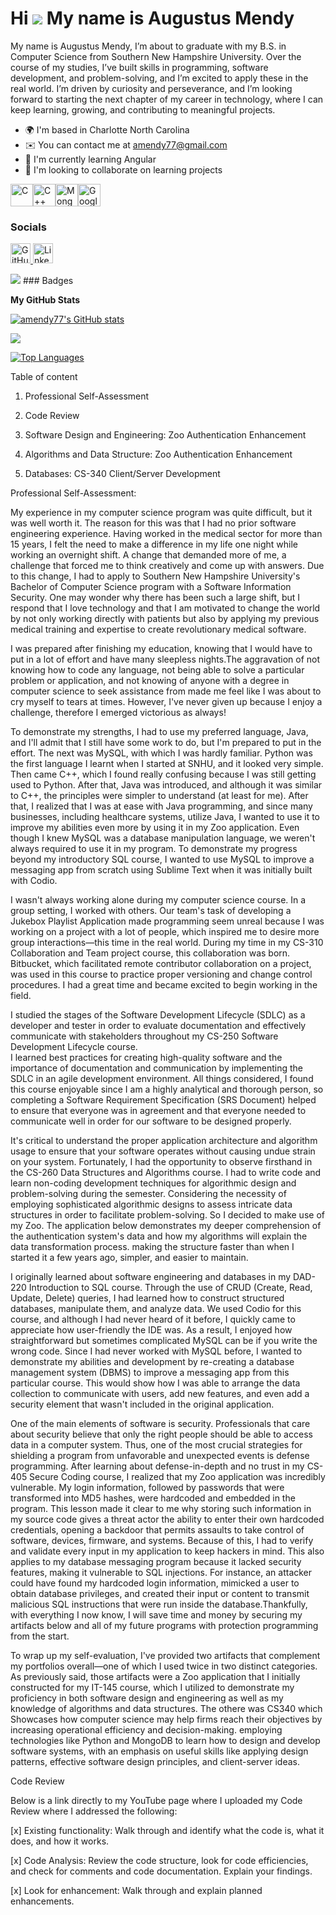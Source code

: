 Hi ![](https://user-images.githubusercontent.com/18350557/176309783-0785949b-9127-417c-8b55-ab5a4333674e.gif) My name is Augustus Mendy
=======================================================================================================================================

My name is Augustus Mendy, I’m about to graduate with my B.S. in Computer Science from Southern New Hampshire University. Over the course of my studies, I’ve built skills in programming, software development, and problem-solving, and I’m excited to apply these in the real world. I’m driven by curiosity and perseverance, and I’m looking forward to starting the next chapter of my career in technology, where I can keep learning, growing, and contributing to meaningful projects.

* 🌍  I'm based in Charlotte North Carolina
* ✉️  You can contact me at [amendy77@gmail.com](mailto:amendy77@gmail.com)
* 🧠  I'm currently learning Angular
* 👥  I'm looking to collaborate on learning projects

<p align="left">
<a href="https://docs.microsoft.com/en-us/cpp/?view=msvc-170" target="_blank" rel="noreferrer"><img src="https://raw.githubusercontent.com/danielcranney/readme-generator/main/public/icons/skills/c-colored.svg" alt="C" title="C" width="36" height="36" /></a><a href="https://docs.microsoft.com/en-us/cpp/?view=msvc-170" target="_blank" rel="noreferrer"><img src="https://raw.githubusercontent.com/danielcranney/readme-generator/main/public/icons/skills/cplusplus-colored.svg" alt="C++" title="C++" width="36" height="36" /></a><a href="https://www.mongodb.com/" target="_blank" rel="noreferrer"><img src="https://raw.githubusercontent.com/danielcranney/readme-generator/main/public/icons/skills/mongodb-colored.svg" alt="MongoDB" title="MongoDB" width="36" height="36" /></a><a href="https://cloud.google.com/" target="_blank" rel="noreferrer"><img src="https://raw.githubusercontent.com/danielcranney/readme-generator/main/public/icons/skills/googlecloud-colored.svg" alt="Google Cloud" title="Google Cloud" width="36" height="36" /></a>
</p>

### Socials

<p align="left"> <a href="https://www.github.com/amendy77" target="_blank" rel="noreferrer"> <picture> <source media="(prefers-color-scheme: dark)" srcset="https://raw.githubusercontent.com/danielcranney/readme-generator/main/public/icons/socials/github-dark.svg" /> <source media="(prefers-color-scheme: light)" srcset="https://raw.githubusercontent.com/danielcranney/readme-generator/main/public/icons/socials/github.svg" /> <img src="https://raw.githubusercontent.com/danielcranney/readme-generator/main/public/icons/socials/github.svg" width="32" height="32" alt="GitHub" title="GitHub" /> </picture> </a> <a href="https://www.linkedin.com/in/augustus-mendy-7927a245/" target="_blank" rel="noreferrer"> <picture> <source media="(prefers-color-scheme: dark)" srcset="https://raw.githubusercontent.com/danielcranney/readme-generator/main/public/icons/socials/linkedin-dark.svg" /> <source media="(prefers-color-scheme: light)" srcset="https://raw.githubusercontent.com/danielcranney/readme-generator/main/public/icons/socials/linkedin.svg" /> <img src="https://raw.githubusercontent.com/danielcranney/readme-generator/main/public/icons/socials/linkedin.svg" width="32" height="32" alt="LinkedIn" title="LinkedIn" /> </picture> </a></p>
<a href="https://www.github.com/amendy_77" target="_blank" rel="noreferrer"><img
src="https://img.shields.io/github/followers/amendy_77?logo=github&style=for-the-badge&color=0891b2&labelColor=1c1917" /></a>
### Badges

<b>My GitHub Stats</b>

<a href="http://www.github.com/amendy77"><img src="https://github-readme-stats.vercel.app/api?username=amendy_77&show_icons=true&hide=&count_private=true&title_color=0891b2&text_color=ffffff&icon_color=0891b2&bg_color=1c1917&hide_border=true&show_icons=true" alt="amendy77's GitHub stats" /></a>

<a href="http://www.github.com/amendy77"><img src="https://github-readme-streak-stats.herokuapp.com/?user=amendy77&stroke=ffffff&background=1c1917&ring=0891b2&fire=0891b2&currStreakNum=ffffff&currStreakLabel=0891b2&sideNums=ffffff&sideLabels=ffffff&dates=ffffff&hide_border=true" /></a>

<a href="https://github.com/amendy77" align="left"><img src="https://github-readme-stats.vercel.app/api/top-langs/?username=amendy_77&langs_count=10&title_color=0891b2&text_color=ffffff&icon_color=0891b2&bg_color=1c1917&hide_border=true&locale=en&custom_title=Top%20%Languages" alt="Top Languages" /></a>

Table of content

1. Professional Self-Assessment

2. Code Review

3. Software Design and Engineering: Zoo Authentication Enhancement

4. Algorithms and Data Structure: Zoo Authentication Enhancement

5. Databases: CS-340 Client/Server Development

Professional Self-Assessment:

My experience in my computer science program was quite difficult, but it was well worth it. The reason for this was that I had no prior software engineering experience. Having worked in the medical sector for more than 15 years,
I felt the need to make a difference in my life one night while working an overnight shift. A change that demanded more of me, a challenge that forced me to think creatively and come up with answers. Due to this change, 
I had to apply to Southern New Hampshire University's Bachelor of Computer Science program with a Software Information Security. One may wonder why there has been such a large shift, but I respond that I love technology
and that I am motivated to change the world by not only working directly with patients but also by applying my previous medical training and expertise to create revolutionary medical software.

I was prepared after finishing my education, knowing that I would have to put in a lot of effort and have many sleepless nights.The aggravation of not knowing how to code any language, not being able to solve 
a particular problem or application, and not knowing of anyone with a degree in computer science to seek assistance from made me feel like I was about to cry myself to tears at times. 
However, I've never given up because I enjoy a challenge, therefore I emerged victorious as always!

To demonstrate my strengths, I had to use my preferred language, Java, and I'll admit that I still have some work to do, but I'm prepared to put in the effort.  The next was MySQL, with which I was hardly familiar.
Python was the first language I learnt when I started at SNHU, and it looked very simple. Then came C++, which I found really confusing because I was still getting used to Python. After that, Java was introduced, and although it was similar to C++,
the principles were simpler to understand (at least for me). After that, I realized that I was at ease with Java programming, and since many businesses, including healthcare systems, utilize Java, I wanted to use it to improve my abilities
even more by using it in my Zoo application.  Even though I knew MySQL was a database manipulation language, we weren't always required to use it in my program. To demonstrate my progress beyond my introductory SQL course, 
I wanted to use MySQL to improve a messaging app from scratch using Sublime Text when it was initially built with Codio.

I wasn't always working alone during my computer science course. In a group setting, I worked with others.  Our team's task of developing a Jukebox Playlist Application made programming seem unreal because
I was working on a project with a lot of people, which inspired me to desire more group interactions—this time in the real world. During my time in my CS-310 Collaboration and Team project course, this collaboration was born. 
Bitbucket, which facilitated remote contributor collaboration on a project, was used in this course to practice proper versioning and change control procedures. I had a great time and became excited to begin working in the field.

I studied the stages of the Software Development Lifecycle (SDLC) as a developer and tester in order to evaluate documentation and effectively communicate with stakeholders throughout my CS-250 Software Development Lifecycle course.  
I learned best practices for creating high-quality software and the importance of documentation and communication by implementing the SDLC in an agile development environment.  All things considered, I found this course enjoyable since I am a highly analytical and thorough person, so completing a Software Requirement Specification (SRS Document) helped to ensure that everyone was in agreement and that everyone needed to communicate well in order for our software to be designed properly.

It's critical to understand the proper application architecture and algorithm usage to ensure that your software operates without causing undue strain on your system.  Fortunately, I had the opportunity to observe firsthand in the CS-260 Data Structures and Algorithms course.  I had to write code and learn non-coding development techniques for algorithmic design and problem-solving during the semester.  Considering the necessity of employing sophisticated algorithmic designs to assess intricate data structures in order to facilitate problem-solving.  So I decided to make use of my Zoo. The application below demonstrates my deeper comprehension of the authentication system's data and how my algorithms will explain the data transformation process.  making the structure faster than when I started it a few years ago, simpler, and easier to maintain.

I originally learned about software engineering and databases in my DAD-220 Introduction to SQL course.  Through the use of CRUD (Create, Read, Update, Delete) queries, I had learned how to construct structured databases, manipulate them, and analyze data.  We used Codio for this course, and although I had never heard of it before, I quickly came to appreciate how user-friendly the IDE was. As a result, I enjoyed how straightforward but sometimes complicated MySQL can be if you write the wrong code. Since I had never worked with MySQL before, I wanted to demonstrate my abilities and development by re-creating a database management system (DBMS) to improve a messaging app from this particular course. This would show how I was able to arrange the data collection to communicate with users, add new features, and even add a security element that wasn't included in the original application.

One of the main elements of software is security.  Professionals that care about security believe that only the right people should be able to access data in a computer system.  Thus, one of the most crucial strategies for shielding a program from unfavorable and unexpected events is defense programming.  After learning about defense-in-depth and no trust in my CS-405 Secure Coding course, I realized that my Zoo application was incredibly vulnerable.  My login information, followed by passwords that were transformed into MD5 hashes, were hardcoded and embedded in the program. This lesson made it clear to me why storing such information in my source code gives a threat actor the ability to enter their own hardcoded credentials, opening a backdoor that permits assaults to take control of software, devices, firmware, and systems.  Because of this, I had to verify and validate every input in my application to keep hackers in mind.  This also applies to my database messaging program because it lacked security features, making it vulnerable to SQL injections.  For instance, an attacker could have found my hardcoded login information, mimicked a user to obtain database privileges, and created their input or content to transmit malicious SQL instructions that were run inside the database.Thankfully, with everything I now know, I will save time and money by securing my artifacts below and all of my future programs with protection programming from the start.

To wrap up my self-evaluation, I've provided two artifacts that complement my portfolios overall—one of which I used twice in two distinct categories.  As previously said, those artifacts were a Zoo application that I initially constructed for my IT-145 course, which I utilized to demonstrate my proficiency in both software design and engineering as well as my knowledge of algorithms and data structures. The othere was CS340 which Showcases how computer science may help firms reach their objectives by increasing operational efficiency and decision-making.  employing technologies like Python and MongoDB to learn how to design and develop software systems, with an emphasis on useful skills like applying design patterns, effective software design principles, and client-server ideas.

Code Review

Below is a link directly to my YouTube page where I uploaded my Code Review where I addressed the following:

[x] Existing functionality: Walk through and identify what the code is, what it does, and how it works.

[x] Code Analysis: Review the code structure, look for code efficiencies, and check for comments and code documentation. Explain your findings.

[x] Look for enhancement: Walk through and explain planned enhancements.

